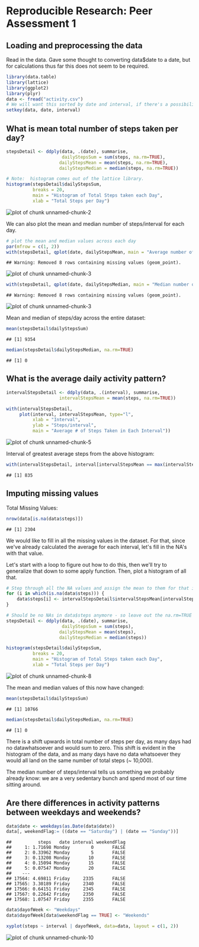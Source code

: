 # Reproducible Research: Peer Assessment 1


## Loading and preprocessing the data
Read in the data.  Gave some thought to converting data$date to a date, but for
calculations thus far this does not seem to be required.

```r
library(data.table)
library(lattice)
library(ggplot2)
library(plyr)
data <- fread("activity.csv")
# We will want this sorted by date and interval, if there's a possibility it's not.
setkey(data, date, interval)
```


## What is mean total number of steps taken per day?


```r
stepsDetail <- ddply(data, .(date), summarise,
                     dailyStepsSum = sum(steps, na.rm=TRUE),
                    dailyStepsMean = mean(steps, na.rm=TRUE),
                    dailyStepsMedian = median(steps, na.rm=TRUE))

# Note:  histogram comes out of the lattice library.
histogram(stepsDetail$dailyStepsSum,
          breaks = 20,
          main = "Histogram of Total Steps taken each Day",
          xlab = "Total Steps per Day")
```

![plot of chunk unnamed-chunk-2](figure/unnamed-chunk-2.png) 

We can also plot the mean and median number of steps/interval for each day.


```r
# plot the mean and median values across each day
par(mfrow = c(1, 2))
with(stepsDetail, qplot(date, dailyStepsMean, main = "Average number of steps/interval each day"))
```

```
## Warning: Removed 8 rows containing missing values (geom_point).
```

![plot of chunk unnamed-chunk-3](figure/unnamed-chunk-31.png) 

```r
with(stepsDetail, qplot(date, dailyStepsMedian, main = "Median number of steps/interval each day"))
```

```
## Warning: Removed 8 rows containing missing values (geom_point).
```

![plot of chunk unnamed-chunk-3](figure/unnamed-chunk-32.png) 

Mean and median of steps/day across the entire dataset:

```r
mean(stepsDetail$dailyStepsSum)
```

```
## [1] 9354
```

```r
median(stepsDetail$dailyStepsMedian, na.rm=TRUE)
```

```
## [1] 0
```

## What is the average daily activity pattern?


```r
intervalStepsDetail <- ddply(data, .(interval), summarise,
                    intervalStepsMean = mean(steps, na.rm=TRUE))

with(intervalStepsDetail,
     plot(interval, intervalStepsMean, type="l",
          xlab = "Interval",
          ylab = "Steps/interval",
          main = "Average # of Steps Taken in Each Interval"))
```

![plot of chunk unnamed-chunk-5](figure/unnamed-chunk-5.png) 

Interval of greatest average steps from the above histogram:

```r
with(intervalStepsDetail, interval[intervalStepsMean == max(intervalStepsMean)])
```

```
## [1] 835
```

## Imputing missing values
Total Missing Values:

```r
nrow(data[is.na(data$steps)])
```

```
## [1] 2304
```

We would like to fill in all the missing values in the dataset.  For that, since we've already calculated the average for each interval, let's fill in the NA's with that value.  

Let's start with a loop to figure out how to do this, then we'll try to generalize that down to some apply function.
Then, plot a histogram of all that.


```r
# Step through all the NA values and assign the mean to them for that interval.
for (i in which(is.na(data$steps))) {
    data$steps[i] <- intervalStepsDetail$intervalStepsMean[intervalStepsDetail$interval == data$interval[i]]
}

# Should be no NAs in data$steps anymore - so leave out the na.rm=TRUE flag.
stepsDetail <- ddply(data, .(date), summarise,
                     dailyStepsSum = sum(steps),
                    dailyStepsMean = mean(steps),
                    dailyStepsMedian = median(steps))

histogram(stepsDetail$dailyStepsSum,
          breaks = 20,
          main = "Histogram of Total Steps taken each Day",
          xlab = "Total Steps per Day")
```

![plot of chunk unnamed-chunk-8](figure/unnamed-chunk-8.png) 

The mean and median values of this now have changed:


```r
mean(stepsDetail$dailyStepsSum)
```

```
## [1] 10766
```

```r
median(stepsDetail$dailyStepsMedian, na.rm=TRUE)
```

```
## [1] 0
```

There is a shift upwards in total number of steps per day, as many days had no datawhatsoever and would sum to zero.  This shift is evident in the histogram of the data, and as many days have no data whatsoever they would all land on the same number of total steps (~ 10,000).  

The median number of steps/interval tells us something we probably already know:  we are a very sedentary bunch and spend most of our time sitting around.

## Are there differences in activity patterns between weekdays and weekends?


```r
data$date <- weekdays(as.Date(data$date))
data[, weekendFlag:= ((date == "Saturday") | (date == "Sunday"))]
```

```
##          steps   date interval weekendFlag
##     1: 1.71698 Monday        0       FALSE
##     2: 0.33962 Monday        5       FALSE
##     3: 0.13208 Monday       10       FALSE
##     4: 0.15094 Monday       15       FALSE
##     5: 0.07547 Monday       20       FALSE
##    ---                                    
## 17564: 4.69811 Friday     2335       FALSE
## 17565: 3.30189 Friday     2340       FALSE
## 17566: 0.64151 Friday     2345       FALSE
## 17567: 0.22642 Friday     2350       FALSE
## 17568: 1.07547 Friday     2355       FALSE
```

```r
data$dayofWeek <- "Weekdays"
data$dayofWeek[data$weekendFlag == TRUE] <- "Weekends"

xyplot(steps ~ interval | dayofWeek, data=data, layout = c(1, 2))
```

![plot of chunk unnamed-chunk-10](figure/unnamed-chunk-10.png) 
